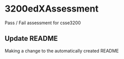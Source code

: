 # 3200edXAssessment
Pass / Fail assessment for csse3200

## Update README
Making a change to the automatically created README
